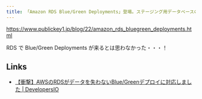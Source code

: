 ```yaml
---
title: 「Amazon RDS Blue/Green Deployments」登場。ステージング用データベースの構成、本番DBとの同期、安全な切り替えなど提供 － Publickey
---
```


https://www.publickey1.jp/blog/22/amazon_rds_bluegreen_deployments.html

RDS で Blue/Green Deployments が来るとは思わなかった・・・！

## Links

- [【衝撃】AWSのRDSがデータを失わないBlue/Greenデプロイに対応しました | DevelopersIO](https://dev.classmethod.jp/articles/rds-bg-deploy/)

